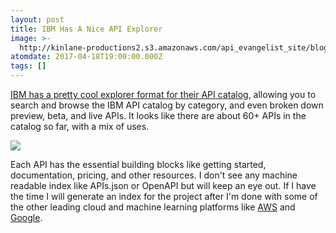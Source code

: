 ```yaml
---
layout: post
title: IBM Has A Nice API Explorer
image: >-
  http://kinlane-productions2.s3.amazonaws.com/api_evangelist_site/blog/ibm_api_explorer_screenshot.png
atomdate: 2017-04-18T19:00:00.000Z
tags: []
---
```

[IBM has a pretty cool explorer format for their API catalog](https://developer.ibm.com/api/list), allowing you to search and browse the IBM API catalog by category, and even broken down preview, beta, and live APIs. It looks like there are about 60+ APIs in the catalog so far, with a mix of uses.

[![](http://kinlane-productions2.s3.amazonaws.com/api_evangelist_site/blog/ibm_api_explorer_screenshot.png)](https://developer.ibm.com/api/list)

Each API has the essential building blocks like getting started, documentation, pricing, and other resources. I don't see any machine readable index like APIs.json or OpenAPI but will keep an eye out. If I have the time I will generate an index for the project after I'm done with some of the other leading cloud and machine learning platforms like [AWS](http://amazon.web.services.stack.network/) and [Google](http://google.stack.network/).